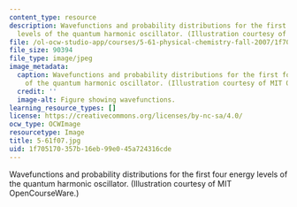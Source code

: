 ```yaml
---
content_type: resource
description: Wavefunctions and probability distributions for the first four energy
  levels of the quantum harmonic oscillator. (Illustration courtesy of MIT OpenCourseWare.)
file: /ol-ocw-studio-app/courses/5-61-physical-chemistry-fall-2007/1f705170357b16eb99e045a724316cde_5-61f07.jpg
file_size: 90394
file_type: image/jpeg
image_metadata:
  caption: Wavefunctions and probability distributions for the first four energy levels
    of the quantum harmonic oscillator. (Illustration courtesy of MIT OpenCourseWare.)
  credit: ''
  image-alt: Figure showing wavefunctions.
learning_resource_types: []
license: https://creativecommons.org/licenses/by-nc-sa/4.0/
ocw_type: OCWImage
resourcetype: Image
title: 5-61f07.jpg
uid: 1f705170-357b-16eb-99e0-45a724316cde
---
```

Wavefunctions and probability distributions for the first four energy levels of the quantum harmonic oscillator. (Illustration courtesy of MIT OpenCourseWare.)